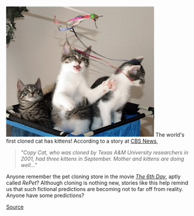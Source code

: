 [![](imageDN20212142243.jpg)](http://bp3.blogger.com/_kfv2ADnjgQg/RYR3iR6ghEI/AAAAAAAAAEE/gYQWFzFjqSM/s1600-h/imageDN20212142243.jpg) The world's first cloned cat has kittens! According to a story at [CBS News,](http://www.cbsnews.com/stories/2006/12/15/ap/tech/mainD8M138V84.shtml) 
> *"Copy Cat, who was cloned by Texas A&M University researchers in 2001, had three kittens in September. Mother and kittens are doing well..."*
> 
> 

Anyone remember the pet cloning store in the movie [*The 6th Day*](http://www.imdb.com/title/tt0216216/), aptly called *RePet*? Although cloning is nothing new, stories like this help remind us that such fictional predictions are becoming not to far off from reality. Anyone have some predictions?

[Source](http://www.cbsnews.com/stories/2006/12/15/ap/tech/mainD8M138V84.shtml)

